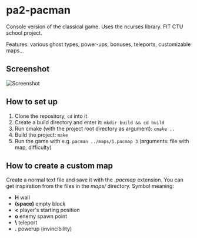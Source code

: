 # pa2-pacman

Console version of the classical game. Uses the ncurses library. FIT CTU school project.  

Features: various ghost types, power-ups, bonuses, teleports, customizable maps...  

## Screenshot

![Screenshot](https://user-images.githubusercontent.com/17980426/38249433-eb08e38e-374b-11e8-9305-f4a86a64e7b3.png)

## How to set up

1. Clone the repository, `cd` into it
2. Create a build directory and enter it: `mkdir build && cd build`
3. Run cmake (with the project root directory as argument): `cmake ..`
4. Build the project: `make`
5. Run the game with e.g. `pacman ../maps/1.pacmap 3` (arguments: file with map, difficulty)

## How to create a custom map

Create a normal text file and save it with the _.pacmap_ extension. You can get inspiration from the files in the _maps/_ directory. Symbol meaning:

* __H__ wall
* __(space)__ empty block
* __<__ player's starting position
* __o__ enemy spawn point
* __\\__ teleport
* __.__ powerup (invincibility)
